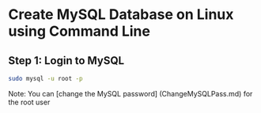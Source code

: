 # Create MySQL Database on Linux using Command Line

## Step 1: Login to MySQL

```bash
sudo mysql -u root -p
```

Note: You can [change the MySQL password] (ChangeMySQLPass.md) for the root user
